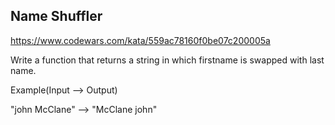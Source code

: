 ## Name Shuffler


https://www.codewars.com/kata/559ac78160f0be07c200005a


Write a function that returns a string in which firstname is swapped with last name.

Example(Input --> Output)

"john McClane" --> "McClane john"

